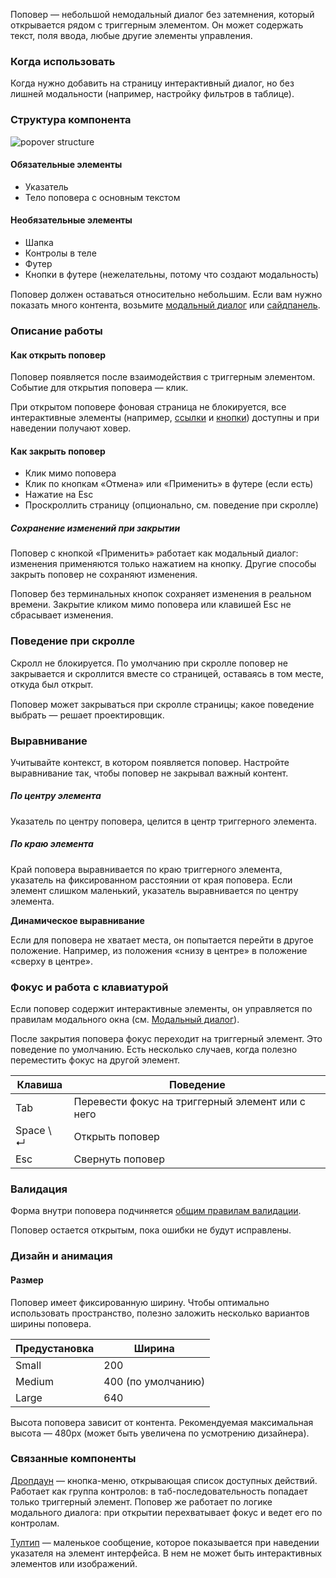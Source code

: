 Поповер — небольшой немодальный диалог без затемнения, который открывается рядом с триггерным элементом. Он может содержать текст, поля ввода, любые другие элементы управления.

<!-- example(popover-common) -->

### Когда использовать

Когда нужно добавить на страницу интерактивный диалог, но без лишней модальности (например, настройку фильтров в таблице).

### Структура компонента

<div style="margin-top: 15px;">
    <img src="./assets/images/popover/popover__structure.jpg" alt="popover structure" style="max-width: 528px"/>
</div>

#### Обязательные элементы

* Указатель
* Тело поповера с основным текстом

#### Необязательные элементы

* Шапка
* Контролы в теле
* Футер
* Кнопки в футере (нежелательны, потому что создают модальность)

<div class="kbq-alert kbq-alert_info" style="margin-top: 15px;">
    <i class="mc kbq-icon kbq-info-o_16 kbq-alert__icon"></i>
    <span>Поповер должен оставаться относительно небольшим. Если вам нужно показать много контента, возьмите&nbsp;<a href="/components/modal" kbq-link pseudo>модальный&nbsp;диалог</a> или <a href="/components/sidepanel" kbq-link pseudo>сайдпанель</a>.</span>
</div>

### Описание работы

#### Как открыть поповер

Поповер появляется после взаимодействия с триггерным элементом. Событие для открытия поповера — клик.

При открытом поповере фоновая страница не блокируется, все интерактивные элементы (например, [ссылки](/components/link) и [кнопки](/components/button)) доступны и при наведении получают ховер.

#### Как закрыть поповер

* Клик мимо поповера
* Клик по кнопкам «Отмена» или «Применить» в футере (если есть)
* Нажатие на Esc
* Проскроллить страницу (опционально, см. поведение при скролле)

##### Сохранение изменений при закрытии

Поповер с кнопкой «Применить» работает как модальный диалог: изменения применяются только нажатием на кнопку. Другие способы закрыть поповер не сохраняют изменения.

Поповер без терминальных кнопок сохраняет изменения в реальном времени. Закрытие кликом мимо поповера или клавишей Esc не сбрасывает изменения.

### Поведение при скролле

Скролл не блокируется. По умолчанию при скролле поповер не закрывается и скроллится вместе со страницей, оставаясь в том месте, откуда был открыт.

<div class="kbq-alert kbq-alert_warning" style="margin-top: 15px;">
    <i class="mc kbq-icon kbq-error_16 kbq-alert__icon"></i>
    Поповер может закрываться при скролле страницы; какое поведение выбрать — решает проектировщик.
</div>

<!-- example(popover-scroll) -->

### Выравнивание

<div class="kbq-alert kbq-alert_info" style="margin-top: 15px;">
    <i class="mc kbq-icon kbq-info-o_16 kbq-alert__icon"></i>
    Учитывайте контекст, в котором появляется поповер. Настройте выравнивание так, чтобы поповер не закрывал важный контент.
</div>

##### По центру элемента

Указатель по центру поповера, целится в центр триггерного элемента.

<!-- example(popover-placement-center) -->

##### По краю элемента

Край поповера выравнивается по краю триггерного элемента, указатель на фиксированном расстоянии от края поповера. Если элемент слишком маленький, указатель выравнивается по центру элемента.

<!-- example(popover-placement-edges) -->

__Динамическое выравнивание__

Если для поповера не хватает места, он попытается перейти в другое положение. Например, из положения «снизу в центре» в положение «сверху в центре».

### Фокус и работа с клавиатурой

Если поповер содержит интерактивные элементы, он управляется по правилам модального окна (см. [Модальный диалог](/components/modal)).

После закрытия поповера фокус переходит на триггерный элемент. Это поведение по умолчанию. Есть несколько случаев, когда полезно переместить фокус на другой элемент.

| Клавиша                                                                           | Поведение |
|-----------------------------------------------------------------------------------|-------------------------------------------------------------------------------------------------------------------------------------------------------------------------------------------|
| <span class="hot-key-button">Tab</span>                                           | Перевести фокус на триггерный элемент или с него |
| <span class="hot-key-button">Space</span> \ <span class="hot-key-button">↵</span> | Открыть поповер |
| <span class="hot-key-button">Esc</span>                                           | Свернуть поповер |

### Валидация

Форма внутри поповера подчиняется [общим правилам валидации](/components/validation).

Поповер остается открытым, пока ошибки не будут исправлены.

### Дизайн и анимация

#### Размер

Поповер имеет фиксированную ширину. Чтобы оптимально использовать пространство, полезно заложить несколько вариантов ширины поповера.

| Предустановка | Ширина |
|---------|-------------------------------------------------------------------------------------------------------------------------------------------------------------------------------------------|
| Small   | 200 |
| Medium  | 400 (по умолчанию) |
| Large   | 640 |

Высота поповера зависит от контента. Рекомендуемая максимальная высота — 480px (может быть увеличена по усмотрению дизайнера).


### Связанные компоненты

[Дропдаун](/components/dropdown) — кнопка-меню, открывающая список доступных действий. Работает как группа контролов: в таб-последовательность попадает только триггерный элемент. Поповер же работает по логике модального диалога: при открытии перехватывает фокус и ведет его по контролам.

[Тултип](/components/tooltip) — маленькое сообщение, которое показывается при наведении указателя на элемент интерфейса. В нем не может быть интерактивных элементов или изображений.
